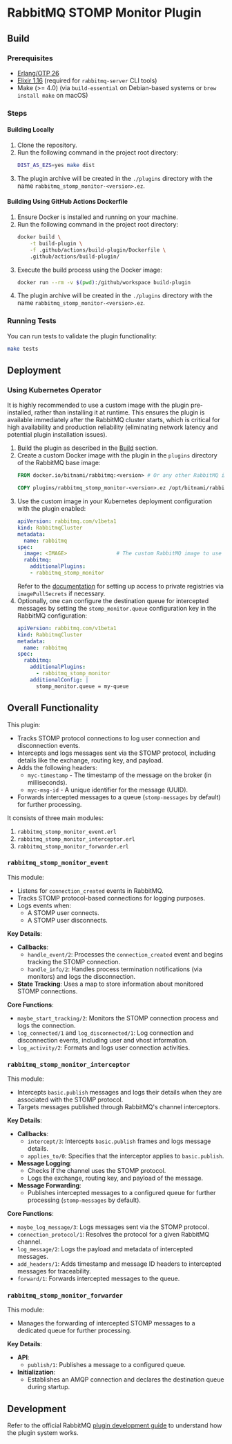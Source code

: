 # RabbitMQ STOMP Monitor Plugin

## Build

### Prerequisites
- [Erlang/OTP 26](https://www.erlang.org/doc/system/install.html)
- [Elixir 1.16](https://elixir-lang.org/install.html) (required for `rabbitmq-server` CLI tools)
- Make (>= 4.0) (via `build-essential` on Debian-based systems or `brew install make` on macOS)

### Steps
#### Building Locally
1. Clone the repository.
2. Run the following command in the project root directory:
    ```bash
    DIST_AS_EZS=yes make dist
    ```
3. The plugin archive will be created in the `./plugins` directory with the name `rabbitmq_stomp_monitor-<version>.ez`.

#### Building Using GitHub Actions Dockerfile
1. Ensure Docker is installed and running on your machine.
2. Run the following command in the project root directory:
    ```bash
    docker build \
        -t build-plugin \
        -f .github/actions/build-plugin/Dockerfile \
        .github/actions/build-plugin/
    ```
3. Execute the build process using the Docker image:
    ```bash
    docker run --rm -v $(pwd):/github/workspace build-plugin
    ```
4. The plugin archive will be created in the `./plugins` directory with the name `rabbitmq_stomp_monitor-<version>.ez`.

### Running Tests
You can run tests to validate the plugin functionality:
```bash
make tests
```

## Deployment

### Using Kubernetes Operator

It is highly recommended to use a custom image with the plugin pre-installed, rather than installing it at runtime. This ensures the plugin is available immediately after the RabbitMQ cluster starts, which is critical for high availability and production reliability (eliminating network latency and potential plugin installation issues).

1. Build the plugin as described in the [Build](#build) section.
2. Create a custom Docker image with the plugin in the `plugins` directory of the RabbitMQ base image:
    ```Dockerfile
    FROM docker.io/bitnami/rabbitmq:<version> # Or any other RabbitMQ image you'd like to extend

    COPY plugins/rabbitmq_stomp_monitor-<version>.ez /opt/bitnami/rabbitmq/plugins/
    ```
3. Use the custom image in your Kubernetes deployment configuration with the plugin enabled:
   ```yaml
   apiVersion: rabbitmq.com/v1beta1
   kind: RabbitmqCluster
   metadata:
     name: rabbitmq
   spec:
     image: <IMAGE>                # The custom RabbitMQ image to use
     rabbitmq:
       additionalPlugins:
       - rabbitmq_stomp_monitor
   ```
   Refer to the [documentation](https://www.rabbitmq.com/kubernetes/operator/using-operator#images) for setting up access to private registries via `imagePullSecrets` if necessary.
4. Optionally, one can configure the destination queue for intercepted messages by setting the `stomp_monitor.queue` configuration key in the RabbitMQ configuration:
   ```yaml
   apiVersion: rabbitmq.com/v1beta1
   kind: RabbitmqCluster
   metadata:
     name: rabbitmq
   spec:
     rabbitmq:
       additionalPlugins:
         - rabbitmq_stomp_monitor
       additionalConfig: |
         stomp_monitor.queue = my-queue
   ```

## Overall Functionality
This plugin:
- Tracks STOMP protocol connections to log user connection and disconnection events.
- Intercepts and logs messages sent via the STOMP protocol, including details like the exchange, routing key, and payload.
- Adds the following headers:
  - `myc-timestamp` - The timestamp of the message on the broker (in milliseconds).
  - `myc-msg-id` - A unique identifier for the message (UUID).
- Forwards intercepted messages to a queue (`stomp-messages` by default) for further processing.

It consists of three main modules:

1. `rabbitmq_stomp_monitor_event.erl`
2. `rabbitmq_stomp_monitor_interceptor.erl`
3. `rabbitmq_stomp_monitor_forwarder.erl`

### `rabbitmq_stomp_monitor_event`
This module:
- Listens for `connection_created` events in RabbitMQ.
- Tracks STOMP protocol-based connections for logging purposes.
- Logs events when:
   - A STOMP user connects.
   - A STOMP user disconnects.

**Key Details**:
- **Callbacks**:
   - `handle_event/2`: Processes the `connection_created` event and begins tracking the STOMP connection.
   - `handle_info/2`: Handles process termination notifications (via monitors) and logs the disconnection.
- **State Tracking**: Uses a map to store information about monitored STOMP connections.

**Core Functions**:
- `maybe_start_tracking/2`: Monitors the STOMP connection process and logs the connection.
- `log_connected/1` and `log_disconnected/1`: Log connection and disconnection events, including user and vhost information.
- `log_activity/2`: Formats and logs user connection activities.

### `rabbitmq_stomp_monitor_interceptor`
This module:
- Intercepts `basic.publish` messages and logs their details when they are associated with the STOMP protocol.
- Targets messages published through RabbitMQ's channel interceptors.

**Key Details**:
- **Callbacks**:
   - `intercept/3`: Intercepts `basic.publish` frames and logs message details.
   - `applies_to/0`: Specifies that the interceptor applies to `basic.publish`.
- **Message Logging**:
   - Checks if the channel uses the STOMP protocol.
   - Logs the exchange, routing key, and payload of the message.
- **Message Forwarding**:
   - Publishes intercepted messages to a configured queue for further processing (`stomp-messages` by default).

**Core Functions**:
- `maybe_log_message/3`: Logs messages sent via the STOMP protocol.
- `connection_protocol/1`: Resolves the protocol for a given RabbitMQ channel.
- `log_message/2`: Logs the payload and metadata of intercepted messages.
- `add_headers/1`: Adds timestamp and message ID headers to intercepted messages for traceability.
- `forward/1`: Forwards intercepted messages to the queue.

### `rabbitmq_stomp_monitor_forwarder`
This module:
- Manages the forwarding of intercepted STOMP messages to a dedicated queue for further processing.

**Key Details**:
- **API**:
   - `publish/1`: Publishes a message to a configured queue.
- **Initialization**:
   - Establishes an AMQP connection and declares the destination queue during startup.

## Development
Refer to the official RabbitMQ [plugin development guide](https://www.rabbitmq.com/plugin-development) to understand how the plugin system works.
